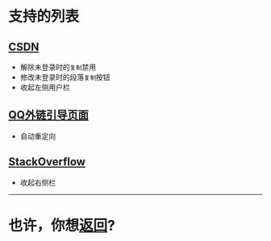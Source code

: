 # 支持的列表
## [CSDN](https://blog.csdn.net/)
+ 解除未登录时的`复制`禁用
+ 修改未登录时的段落`复制`按钮
+ 收起左侧用户栏

## [QQ外链引导页面](https://c.pc.qq.com)
+ 自动重定向

## [StackOverflow](https://stackoverflow.com)
+ 收起右侧栏

---
# 也许，你想[返回](README.md)?